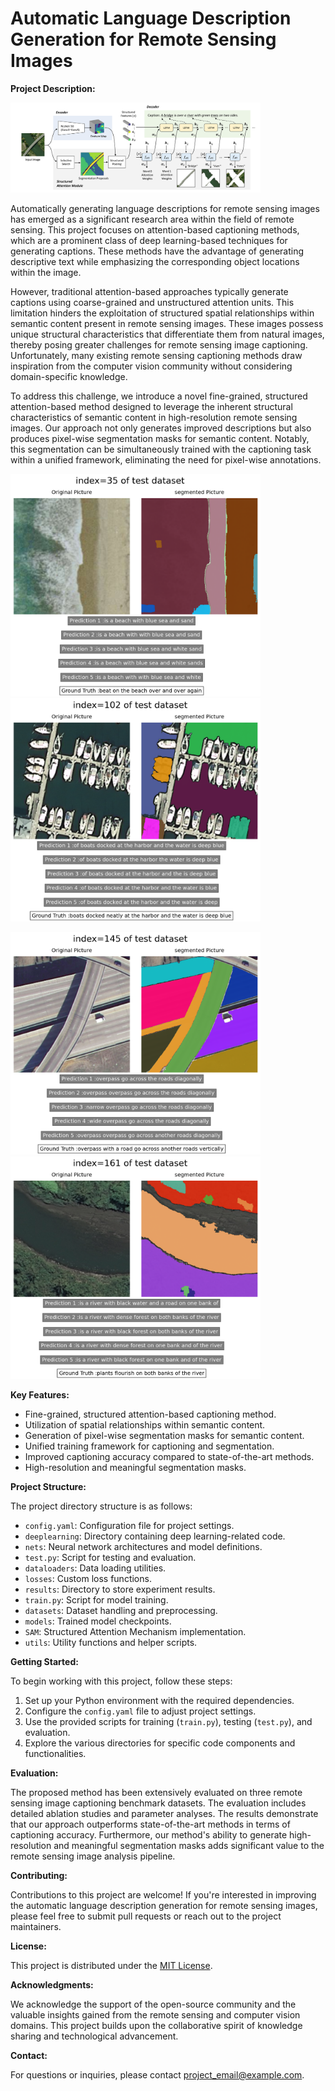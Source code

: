 # Automatic Language Description Generation for Remote Sensing Images

**Project Description:**
<p float="center">
  <img src="Pictures/Structure/Pasted image.png" width="400" />
</p>

Automatically generating language descriptions for remote sensing images has emerged as a significant research area within the field of remote sensing. This project focuses on attention-based captioning methods, which are a prominent class of deep learning-based techniques for generating captions. These methods have the advantage of generating descriptive text while emphasizing the corresponding object locations within the image.

However, traditional attention-based approaches typically generate captions using coarse-grained and unstructured attention units. This limitation hinders the exploitation of structured spatial relationships within semantic content present in remote sensing images. These images possess unique structural characteristics that differentiate them from natural images, thereby posing greater challenges for remote sensing image captioning. Unfortunately, many existing remote sensing captioning methods draw inspiration from the computer vision community without considering domain-specific knowledge.

To address this challenge, we introduce a novel fine-grained, structured attention-based method designed to leverage the inherent structural characteristics of semantic content in high-resolution remote sensing images. Our approach not only generates improved descriptions but also produces pixel-wise segmentation masks for semantic content. Notably, this segmentation can be simultaneously trained with the captioning task within a unified framework, eliminating the need for pixel-wise annotations.

<p float="center">
  <img src="Pictures/Segmented_Beam/35.png" width="400" />
  <img src="Pictures/Segmented_Beam/102.png" width="400" /> 
</p>
<p float="center">
  <img src="Pictures/Segmented_Beam/145.png" width="400" />
  <img src="Pictures/Segmented_Beam/161.png" width="400" /> 
</p>

**Key Features:**

- Fine-grained, structured attention-based captioning method.
- Utilization of spatial relationships within semantic content.
- Generation of pixel-wise segmentation masks for semantic content.
- Unified training framework for captioning and segmentation.
- Improved captioning accuracy compared to state-of-the-art methods.
- High-resolution and meaningful segmentation masks.

**Project Structure:**

The project directory structure is as follows:

- `config.yaml`: Configuration file for project settings.
- `deeplearning`: Directory containing deep learning-related code.
- `nets`: Neural network architectures and model definitions.
- `test.py`: Script for testing and evaluation.
- `dataloaders`: Data loading utilities.
- `losses`: Custom loss functions.
- `results`: Directory to store experiment results.
- `train.py`: Script for model training.
- `datasets`: Dataset handling and preprocessing.
- `models`: Trained model checkpoints.
- `SAM`: Structured Attention Mechanism implementation.
- `utils`: Utility functions and helper scripts.

**Getting Started:**

To begin working with this project, follow these steps:

1. Set up your Python environment with the required dependencies.
2. Configure the `config.yaml` file to adjust project settings.
3. Use the provided scripts for training (`train.py`), testing (`test.py`), and evaluation.
4. Explore the various directories for specific code components and functionalities.

**Evaluation:**

The proposed method has been extensively evaluated on three remote sensing image captioning benchmark datasets. The evaluation includes detailed ablation studies and parameter analyses. The results demonstrate that our approach outperforms state-of-the-art methods in terms of captioning accuracy. Furthermore, our method's ability to generate high-resolution and meaningful segmentation masks adds significant value to the remote sensing image analysis pipeline.

**Contributing:**

Contributions to this project are welcome! If you're interested in improving the automatic language description generation for remote sensing images, please feel free to submit pull requests or reach out to the project maintainers.

**License:**

This project is distributed under the [MIT License](LICENSE).

**Acknowledgments:**

We acknowledge the support of the open-source community and the valuable insights gained from the remote sensing and computer vision domains. This project builds upon the collaborative spirit of knowledge sharing and technological advancement.

**Contact:**

For questions or inquiries, please contact [project_email@example.com](mailto:project_email@example.com).
